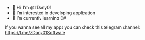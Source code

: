 - 👋 Hi, I’m @zDany01
- 👀 I’m interested in developing application
- 🌱 I’m currently learning C#

If you wanna see all my apps you can check this telegram channel: https://t.me/zDany01Software

<!---
zDany01/zDany01 is a ✨ special ✨ repository because its `README.md` (this file) appears on your GitHub profile.
You can click the Preview link to take a look at your changes.
--->
